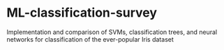 # ML-classification-survey
Implementation and comparison of SVMs, classification trees, and neural networks for classification of the ever-popular Iris dataset
